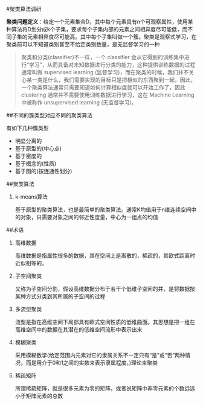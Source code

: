 #聚类算法调研

**聚类问题定义**：给定一个元素集合D，其中每个元素具有n个可观察属性，使用某种算法将D划分成k个子集，要求每个子集内部的元素之间相异度尽可能低，而不同子集的元素相异度尽可能高。其中每个子集叫做一个簇。聚类是观察式学习，在聚类前可以不知道类别甚至不给定类别数量，是无监督学习的一种

>聚类和分类(classifier)不一样，一个 classifier 会从它得到的训练集中进行“学习”，从而具备对未知数据进行分类的能力，这种提供训练数据的过程通常叫做 supervised learning (监督学习)，而在聚类的时候，我们并不关心某一类是什么，我们需要实现的目标只是把相似的东西聚到一起，因此，一个聚类算法通常只需要知道如何计算相似度就可以开始工作了，因此 clustering 通常并不需要使用训练数据进行学习，这在 Machine Learning 中被称作 unsupervised learning (无监督学习)。



##不同的簇类型对应不同的聚类算法

有如下几种簇类型
* 明显分离的
* 基于原型的(中心点)
* 基于密度的
* 基于概念的(性质)
* 基于图的(按连通性划分)


##聚类算法
1. k-means算法
	
	基于原型的聚类算法，也是最简单的聚类算法。通常K均值用于n维连续空间中的对象，只需要对象之间的邻近性度量，中心为一组点的均值

##术语
1. 高维数据
	
	高维数据是指属性很多的数据，其在空间上是离散的，稀疏的，其欧式距离时近似相等的。

2. 子空间聚类
	
	又称为子空间分割，假设高维数据分布于若干个低维子空间的并，是将数据按某种方式分类到其所属的子空间的过程	

3. 多流型聚类

	流型是指在高维空间下局部具有欧式空间性质的低维曲面。其思想是把一组在高维空间中的数据在其潜在的低维空间流形中表示出来
	
4. 模糊聚类
	
	采用模糊数学(给定范围内元素对它的隶属关系不一定只有“是”或“否”两种情况，而是用介于0和1之间的实数来表示隶属程度，)理论来聚类

5. 稀疏矩阵
	
	所谓稀疏矩阵，就是很多元素为零的矩阵，或者说矩阵中非零元素的个数远远小于矩阵元素的总数
	
	 
